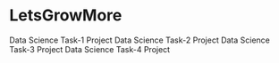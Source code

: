 # LetsGrowMore
Data Science Task-1 Project
Data Science Task-2 Project
Data Science Task-3 Project
Data Science Task-4 Project


